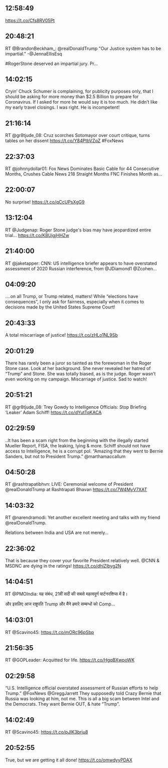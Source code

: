 ## 12:58:49
https://t.co/Cfs8RV05Pt
## 20:48:21
RT @BrandonBeckham_: @realDonaldTrump "Our Justice system has to be impartial." -@JennaEllisEsq

#RogerStone deserved an impartial jury. Pr…
## 14:02:15
Cryin’ Chuck Schumer is complaining, for publicity purposes only, that I should be asking for more money than $2.5 Billion to prepare for Coronavirus. If I asked for more he would say it is too much. He didn’t like my early travel closings. I was right. He is incompetent!
## 21:16:14
RT @gr8tjude_08: Cruz scorches Sotomayor over court critique, turns tables on her dissent https://t.co/Y84PtbVZqZ #FoxNews
## 22:37:03
RT @johnnydollar01: Fox News Dominates Basic Cable for 44 Consecutive Months, Crushes Cable News 218 Straight Months
FNC Finishes Month as…
## 22:00:07
No surprise! https://t.co/qCcUPsXgG9
## 13:12:04
RT @Judgenap: Roger Stone judge's bias may have jeopardized entire trial...
https://t.co/KBUjgjHHZw
## 21:40:00
RT @jaketapper: CNN: US intelligence briefer appears to have overstated assessment of 2020 Russian interference, from ⁦@JDiamond1⁩ ⁦@Zcohen…
## 04:09:20
....on all Trump, or Trump related, matters! While “elections have consequences”, I only ask for fairness, especially when it comes to decisions made by the United States Supreme Court!
## 20:43:33
A total miscarriage of justice! https://t.co/zHLo1NL9Sb
## 20:01:29
There has rarely been a juror so tainted as the forewoman in the Roger Stone case. Look at her background. She never revealed her hatred of “Trump” and Stone. She was totally biased, as is the judge. Roger wasn’t even working on my campaign. Miscarriage of justice. Sad to watch!
## 20:51:21
RT @gr8tjude_08: Trey Gowdy to Intelligence Officials: 
Stop Briefing ‘Leaker’ Adam Schiff! 
https://t.co/dYutTqKACA
## 02:29:59
..It has been a scam right from the beginning with the illegally started Mueller Report, FISA, the leaking, lying &amp; more. Schiff should not have access to Intelligence, he is a corrupt pol. “Amazing that they went to Bernie Sanders, but not to President Trump.” @marthamaccallum
## 04:50:28
RT @rashtrapatibhvn: LIVE: Ceremonial welcome of President @realDonaldTrump at Rashtrapati Bhavan https://t.co/7W4MyV7XAT
## 14:03:32
RT @narendramodi: Yet another excellent meeting and talks with my friend @realDonaldTrump.

Relations between India and USA are not merely…
## 22:36:02
That is because they cover your favorite President relatively well. @CNN &amp; MSDNC are dying in the ratings! https://t.co/dhlZlbyg2N
## 14:04:51
RT @PMOIndia: यह संबंध, 21वीं सदी की सबसे महत्वपूर्ण पार्टनरशिप्स में है।  
 
और इसलिए आज राष्ट्रपति Trump और मैंने हमारे सम्बन्धों को Comp…
## 14:03:01
RT @Scavino45: https://t.co/mORc96pSbp
## 21:56:35
RT @GOPLeader: Acquitted for life. https://t.co/HgqBXwpoWK
## 02:29:58
“U.S. Intelligence official overstated assessment of Russian efforts to help Trump.” @FoxNews @GreggJarrett They supposedly told Crazy Bernie that Russia was looking at him, not me. This is all a big scam between Intel and the Democrats. They want Bernie OUT, &amp; hate “Trump”.
## 14:02:49
RT @Scavino45: https://t.co/pJIK3brju8
## 20:52:55
True, but we are getting it all done! https://t.co/omwdyyPDAX
